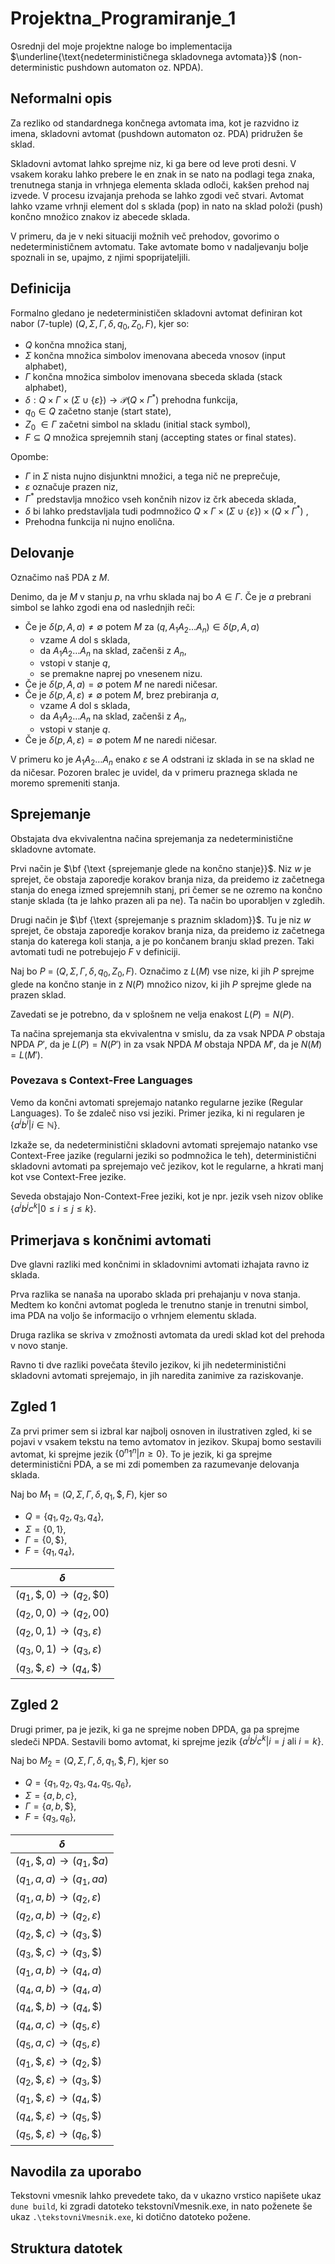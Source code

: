 # Projektna_Programiranje_1

Osrednji del moje projektne naloge bo implementacija $\underline{\text{nedeterminističnega skladovnega avtomata}}$ (non-deterministic pushdown automaton oz. NPDA). 

## Neformalni opis


Za rezliko od standardnega končnega avtomata ima, kot je razvidno iz imena, skladovni avtomat (pushdown automaton oz. PDA) pridružen še sklad. 

Skladovni avtomat lahko sprejme niz, ki ga bere od leve proti desni. V vsakem koraku lahko prebere le en znak in se nato na podlagi tega znaka, trenutnega stanja in vrhnjega elementa sklada odloči, kakšen prehod naj izvede. V procesu izvajanja prehoda se lahko zgodi več stvari. Avtomat lahko vzame vrhnji element dol s sklada (pop) in nato na sklad položi (push) končno množico znakov iz abecede sklada.

V primeru, da je v neki situaciji možnih več prehodov, govorimo o nedeterminističnem avtomatu. Take avtomate bomo v nadaljevanju bolje spoznali in se, upajmo, z njimi spoprijateljili.

## Definicija

Formalno gledano je nedeterminističen skladovni avtomat definiran kot nabor (7-tuple) $(Q, \Sigma, \Gamma,\delta, q_0, Z_0, F )$, kjer so:

- $Q$ končna množica stanj,
- $\Sigma$ končna množica simbolov imenovana abeceda vnosov (input alphabet),
- $\Gamma$ končna množica simbolov imenovana sbeceda sklada (stack alphabet),
- $\delta : Q \times \Gamma \times (\Sigma \cup \{\varepsilon\}) \to \mathscr{P}(Q \times \Gamma^{*})$ prehodna funkcija,
- $q_0 \in Q$ začetno stanje (start state),
- $Z_0$ $\in \Gamma$ začetni simbol na skladu (initial stack symbol),
- $F \subseteq Q$ množica sprejemnih stanj (accepting states or final states).

Opombe:

- $\Gamma$ in $\Sigma$ nista nujno disjunktni množici, a tega nič ne preprečuje,
- $\varepsilon$ označuje prazen niz,
- $\Gamma^{*}$ predstavlja množico vseh končnih nizov iz črk abeceda sklada,
- $\delta$ bi lahko predstavljala tudi podmnožico $Q \times \Gamma \times (\Sigma \cup \{\varepsilon\}) \times (Q \times \Gamma^{*})$ ,
- Prehodna funkcija ni nujno enolična.

## Delovanje

Označimo naš PDA z $M$.

Denimo, da je $M$ v stanju $p$, na vrhu sklada naj bo $A \in \Gamma$. Če je $a$ prebrani simbol se lahko zgodi ena od naslednjih reči:

- Če je $\delta(p, A, a) \neq \emptyset$ potem $M$ za $(q, A_{1}A_{2}\ldots A_{n}) \in \delta(p, A, a)$
    - vzame $A$ dol s sklada,
    - da $A_{1}A_{2}\ldots A_{n}$ na sklad, začenši z $A_n$,
    - vstopi v stanje $q$,
    - se premakne naprej po vnesenem nizu.
- Če je $\delta(p, A, a) = \emptyset$ potem $M$ ne naredi ničesar.
- Če je $\delta(p,A ,\varepsilon) \neq \emptyset$ potem $M$, brez prebiranja $a$,
    - vzame $A$ dol s sklada,
    - da $A_{1}A_{2}\ldots A_{n}$ na sklad, začenši z $A_n$,
    - vstopi v stanje $q$.
- Če je $\delta(p,A ,\varepsilon) = \emptyset$ potem $M$ ne naredi ničesar.

V primeru ko je $A_{1}A_{2}\ldots A_{n}$ enako $\varepsilon$ se $A$ odstrani iz sklada in se na sklad ne da ničesar. Pozoren bralec je uvidel, da v primeru praznega sklada ne moremo spremeniti stanja. 


## Sprejemanje

Obstajata dva ekvivalentna načina sprejemanja za nedeterministične skladovne avtomate.

Prvi način je $\bf {\text {sprejemanje glede na končno stanje}}$. Niz $w$ je sprejet, če obstaja zaporedje korakov branja niza, da preidemo iz začetnega stanja do enega izmed sprejemnih stanj, pri čemer se ne ozremo na končno stanje sklada (ta je lahko prazen ali pa ne). Ta način bo uporabljen v zgledih.

Drugi način je $\bf {\text {sprejemanje s praznim skladom}}$. Tu je niz $w$ sprejet, če obstaja zaporedje korakov branja niza, da preidemo iz začetnega stanja do katerega koli stanja, a je po končanem branju sklad prezen. Taki avtomati tudi ne potrebujejo $F$ v definiciji.

Naj bo $P$ = $(Q, \Sigma, \Gamma,\delta, q_0, Z_0, F )$. Označimo z $L(M)$ vse nize, ki jih $P$ sprejme glede na končno stanje in z $N(P)$ množico nizov, ki jih $P$ sprejme glede na prazen sklad.

Zavedati se je potrebno, da v splošnem ne velja enakost $L(P) = N(P)$.

Ta načina sprejemanja sta ekvivalentna v smislu, da za vsak NPDA $P$ obstaja NPDA $P'$, da je $L(P) = N(P')$ in za vsak NPDA $M$ obstaja NPDA $M'$, da je $N(M) = L(M')$. 

### Povezava s Context-Free Languages

Vemo da končni avtomati sprejemajo natanko regularne jezike (Regular Languages). To še zdaleč niso vsi jeziki. Primer jezika, ki ni regularen je $\{a^{i}b^{i} | i \in \mathbb{N}\}$.

Izkaže se, da nedeterministični skladovni avtomati sprejemajo natanko vse Context-Free jazike (regularni jeziki so podmnožica le teh), deterministični skladovni avtomati pa sprejemajo več jezikov, kot le regularne, a hkrati manj kot vse Context-Free jezike.

Seveda obstajajo Non-Context-Free jeziki, kot je npr. jezik vseh nizov oblike $\{a^{i}b^{j}c^{k} | 0\leq i\leq j\leq k\}$.

## Primerjava s končnimi avtomati

Dve glavni razliki med končnimi in skladovnimi avtomati izhajata ravno iz sklada.

Prva razlika se nanaša na uporabo sklada pri prehajanju v nova stanja. Medtem ko končni avtomat pogleda le trenutno stanje in trenutni simbol, ima PDA na voljo še informacijo o vrhnjem elementu sklada. 

Druga razlika se skriva v zmožnosti avtomata da uredi sklad kot del prehoda v novo stanje. 

Ravno ti dve razliki povečata število jezikov, ki jih nedeterministični skladovni avtomati sprejemajo, in jih naredita zanimive za raziskovanje.

## Zgled 1

Za prvi primer sem si izbral kar najbolj osnoven in ilustrativen zgled, ki se pojavi v vsakem tekstu na temo avtomatov in jezikov. Skupaj bomo sestavili avtomat, ki sprejme jezik $\{0^{n}1^{n}|n \geq 0\}$. To je jezik, ki ga sprejme deterministični PDA, a se mi zdi pomemben za razumevanje delovanja sklada.

Naj bo $M_1 = \left( Q, \Sigma, \Gamma, \delta, q_1, \$, F \right)$, kjer so

- $Q=\{q_1, q_2, q_3, q_4\},$
- $\Sigma = \{0,1\},$
- $\Gamma = \{0,\$\},$
- $F = \{q_1, q_4\}$,

|$\delta$|
|----|
|$(q_1, {\$}, 0) \to (q_2, {\$}0)$|
|$(q_2, 0, 0) \to (q_2, 00)$|
|$(q_2, 0, 1) \to (q_3, \varepsilon)$|
|$(q_3, 0, 1) \to (q_3, \varepsilon)$|
|$(q_3, {\$}, \varepsilon) \to (q_4, {\$})$|

<!-- Sipser 113 -->

## Zgled 2

Drugi primer, pa je jezik, ki ga ne sprejme noben DPDA, ga pa sprejme sledeči NPDA.
Sestavili bomo avtomat, ki sprejme jezik $\{a^{i}b^{j}c^{k} | i=j \text{  ali  } i=k\}$.

Naj bo $M_2 = \left( Q, \Sigma, \Gamma, \delta, q_1, \$, F \right)$, kjer so

- $Q=\{q_1, q_2, q_3, q_4, q_5, q_6\},$
- $\Sigma = \{a, b, c\},$
- $\Gamma = \{a,b,\$\},$
- $F = \{q_3, q_6\}$,

|$\delta$|
|----|
|$(q_1, {\$}, a) \to (q_1, {\$}a)$|
|$(q_1, a, a) \to (q_1, aa)$|
|$(q_1, a, b) \to (q_2, \varepsilon)$|
|$(q_2, a, b) \to (q_2, \varepsilon)$|
|$(q_2, {\$}, c) \to (q_3, {\$})$|
|$(q_3, {\$}, c) \to (q_3, {\$})$|
|$(q_1, a, b) \to (q_4, a)$|
|$(q_4, a, b) \to (q_4, a)$|
|$(q_4, {\$}, b) \to (q_4,{\$})$|
|$(q_4, a, c) \to (q_5, \varepsilon)$|
|$(q_5, a, c) \to (q_5, \varepsilon)$|
|$(q_1, {\$}, \varepsilon) \to (q_2, {\$})$|
|$(q_2, {\$}, \varepsilon) \to (q_3, {\$})$|
|$(q_1, {\$}, \varepsilon) \to (q_4, {\$})$|
|$(q_4, {\$}, \varepsilon) \to (q_5, {\$})$|
|$(q_5, {\$}, \varepsilon) \to (q_6, {\$})$|

<!-- Sipser 114 -->

## Navodila za uporabo

Tekstovni vmesnik lahko prevedete tako, da v ukazno vrstico napišete ukaz `dune build`, ki zgradi datoteko tekstovniVmesnik.exe, in nato poženete še ukaz `.\tekstovniVmesnik.exe`, ki dotično datoteko požene. 

## Struktura datotek





